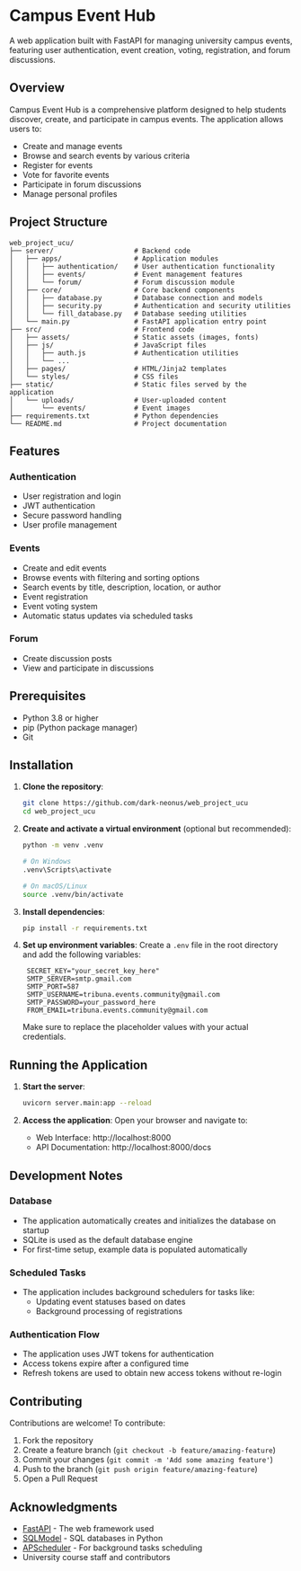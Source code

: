 # Campus Event Hub

A web application built with FastAPI for managing university campus events, featuring user authentication, event creation, voting, registration, and forum discussions.

## Overview

Campus Event Hub is a comprehensive platform designed to help students discover, create, and participate in campus events. The application allows users to:
- Create and manage events
- Browse and search events by various criteria
- Register for events
- Vote for favorite events
- Participate in forum discussions
- Manage personal profiles

## Project Structure

```
web_project_ucu/
├── server/                    # Backend code
│   ├── apps/                  # Application modules
│   │   ├── authentication/    # User authentication functionality
│   │   ├── events/            # Event management features
│   │   └── forum/             # Forum discussion module
│   ├── core/                  # Core backend components
│   │   ├── database.py        # Database connection and models
│   │   ├── security.py        # Authentication and security utilities
│   │   └── fill_database.py   # Database seeding utilities
│   └── main.py                # FastAPI application entry point
├── src/                       # Frontend code
│   ├── assets/                # Static assets (images, fonts)
│   ├── js/                    # JavaScript files
│   │   ├── auth.js            # Authentication utilities
│   │   └── ...
│   ├── pages/                 # HTML/Jinja2 templates
│   └── styles/                # CSS files
├── static/                    # Static files served by the application
│   └── uploads/               # User-uploaded content
│       └── events/            # Event images
├── requirements.txt           # Python dependencies
└── README.md                  # Project documentation
```

## Features

### Authentication
- User registration and login
- JWT authentication
- Secure password handling
- User profile management

### Events
- Create and edit events
- Browse events with filtering and sorting options
- Search events by title, description, location, or author
- Event registration
- Event voting system
- Automatic status updates via scheduled tasks

### Forum
- Create discussion posts
- View and participate in discussions

## Prerequisites

- Python 3.8 or higher
- pip (Python package manager)
- Git

## Installation

1. **Clone the repository**:
   ```bash
   git clone https://github.com/dark-neonus/web_project_ucu
   cd web_project_ucu
   ```

2. **Create and activate a virtual environment** (optional but recommended):
   ```bash
   python -m venv .venv
   
   # On Windows
   .venv\Scripts\activate
   
   # On macOS/Linux
   source .venv/bin/activate
   ```

3. **Install dependencies**:
   ```bash
   pip install -r requirements.txt
   ```

4. **Set up environment variables**:
   Create a `.env` file in the root directory and add the following variables:
   ```env
    SECRET_KEY="your_secret_key_here"
    SMTP_SERVER=smtp.gmail.com
    SMTP_PORT=587
    SMTP_USERNAME=tribuna.events.community@gmail.com
    SMTP_PASSWORD=your_password_here
    FROM_EMAIL=tribuna.events.community@gmail.com
   ```
   
   Make sure to replace the placeholder values with your actual credentials.

## Running the Application

1. **Start the server**:
   ```bash
   uvicorn server.main:app --reload
   ```

2. **Access the application**:
   Open your browser and navigate to:
   - Web Interface: http://localhost:8000
   - API Documentation: http://localhost:8000/docs

## Development Notes

### Database
- The application automatically creates and initializes the database on startup
- SQLite is used as the default database engine
- For first-time setup, example data is populated automatically

### Scheduled Tasks
- The application includes background schedulers for tasks like:
  - Updating event statuses based on dates
  - Background processing of registrations

### Authentication Flow
- The application uses JWT tokens for authentication
- Access tokens expire after a configured time
- Refresh tokens are used to obtain new access tokens without re-login


## Contributing

Contributions are welcome! To contribute:

1. Fork the repository
2. Create a feature branch (`git checkout -b feature/amazing-feature`)
3. Commit your changes (`git commit -m 'Add some amazing feature'`)
4. Push to the branch (`git push origin feature/amazing-feature`)
5. Open a Pull Request

## Acknowledgments

- [FastAPI](https://fastapi.tiangolo.com/) - The web framework used
- [SQLModel](https://sqlmodel.tiangolo.com/) - SQL databases in Python
- [APScheduler](https://apscheduler.readthedocs.io/) - For background tasks scheduling
- University course staff and contributors
